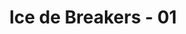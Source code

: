 ---
layout: videojs
title: Ice de Breakers - 01
category: cm
description: >+
    Ai and Haru are starting their second high school year. A shy girl, Ai is frustrated that she knows nobody in her new homeroom. The Ice de Breakers help her... break the ice with her new classmates, including Haru!
    
    Translated by @sasori39883522
lang: en
plink: https://hinatacampaign.github.io/ice-de-breakers-01.html
subtitles: 日向坂46ICE DE BREAKERSBREAK 01出会いの季節は氷でブレイクアイスボックス.en.vtt
video_url: https://www.youtube.com/watch?v=Rrd6vQjr5SE
thumbnail: https://i.ytimg.com/vi/Rrd6vQjr5SE/maxresdefault.jpg
hinatrivia: https://x.com/hinatacampaign/status/1836270688543322196
upload_date: 2024-04-01
related_links:
- path: /ice-de-breakers-op.html
  label: Intro
- path: /ice-de-breakers-02.html
  label: Episode 2
- path: /ice-de-breakers-03.html
  label: Episode 3
- path: /ice-de-breakers-04.html
  label: Episode 4
- path: /ice-de-breakers-05.html
  label: Episode 5
---